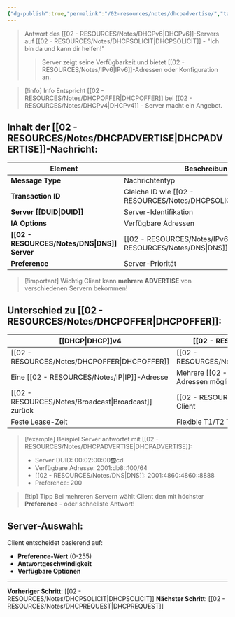 ```yaml
---
{"dg-publish":true,"permalink":"/02-resources/notes/dhcpadvertise/","tags":["informatik/netzwerk/ip/ipv6"],"noteIcon":"","updated":"2025-10-29T12:59:05.110+01:00"}
---
```


>Antwort des [[02 - RESOURCES/Notes/DHCPv6\|DHCPv6]]-Servers auf [[02 - RESOURCES/Notes/DHCPSOLICIT\|DHCPSOLICIT]] - "Ich bin da und kann dir helfen!"
>>Server zeigt seine Verfügbarkeit und bietet [[02 - RESOURCES/Notes/IPv6\|IPv6]]-Adressen oder Konfiguration an.

>[!info] Info
>Entspricht [[02 - RESOURCES/Notes/DHCPOFFER\|DHCPOFFER]] bei [[02 - RESOURCES/Notes/DHCPv4\|DHCPv4]] - Server macht ein Angebot.

## Inhalt der [[02 - RESOURCES/Notes/DHCPADVERTISE\|DHCPADVERTISE]]-Nachricht:

| Element             | Beschreibung                   | Beispiel               |
| ------------------- | ------------------------------ | ---------------------- |
| **Message Type**    | Nachrichtentyp                 | 2 (ADVERTISE)          |
| **Transaction ID**  | Gleiche ID wie [[02 - RESOURCES/Notes/DHCPSOLICIT\|DHCPSOLICIT]] | 0x123456               |
| **Server [[DUID\|DUID]]** | Server-Identifikation          | DUID-EN                |
| **IA Options**      | Verfügbare Adressen            | 2001:db8::100-200      |
| **[[02 - RESOURCES/Notes/DNS\|DNS]] Server**  | [[02 - RESOURCES/Notes/IPv6\|IPv6]]-[[02 - RESOURCES/Notes/DNS\|DNS]]-Server        | 2001:4860:4860::8888   |
| **Preference**      | Server-Priorität               | 0-255 (höher = besser) |

>[!important] Wichtig
>Client kann **mehrere ADVERTISE** von verschiedenen Servern bekommen!

## Unterschied zu [[02 - RESOURCES/Notes/DHCPOFFER\|DHCPOFFER]]:

| [[DHCP\|DHCP]]v4           | [[02 - RESOURCES/Notes/DHCPv6\|DHCPv6]]                        |
| -------------------- | --------------------------------- |
| [[02 - RESOURCES/Notes/DHCPOFFER\|DHCPOFFER]]        | [[02 - RESOURCES/Notes/DHCPADVERTISE\|DHCPADVERTISE]]                 |
| Eine [[02 - RESOURCES/Notes/IP\|IP]]-Adresse  | Mehrere [[02 - RESOURCES/Notes/IPv6\|IPv6]]-Adressen möglich |
| [[02 - RESOURCES/Notes/Broadcast\|Broadcast]] zurück | [[02 - RESOURCES/Notes/Unicast\|Unicast]] direkt an Client      |
| Feste Lease-Zeit     | Flexible T1/T2 Timer              |

>[!example] Beispiel
>Server antwortet mit [[02 - RESOURCES/Notes/DHCPADVERTISE\|DHCPADVERTISE]]:
>- Server DUID: 00:02:00:00:ab:cd
>- Verfügbare Adresse: 2001:db8::100/64
>- [[02 - RESOURCES/Notes/DNS\|DNS]]: 2001:4860:4860::8888
>- Preference: 200

>[!tip] Tipp
>Bei mehreren Servern wählt Client den mit höchster **Preference** - oder schnellste Antwort!

## Server-Auswahl:
Client entscheidet basierend auf:
- **Preference-Wert** (0-255)
- **Antwortgeschwindigkeit**
- **Verfügbare Optionen**

---

**Vorheriger Schritt**: [[02 - RESOURCES/Notes/DHCPSOLICIT\|DHCPSOLICIT]]
**Nächster Schritt**: [[02 - RESOURCES/Notes/DHCPREQUEST\|DHCPREQUEST]]